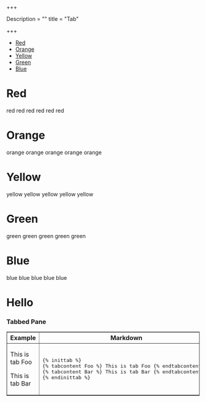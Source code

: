 +++

Description = ""
title = "Tab"

+++

<div class="container">

<!-------->
<div id="content">
    <ul id="tabs" class="nav nav-tabs" data-tabs="tabs">
        <li class="active"><a href="#red" data-toggle="tab">Red</a></li>
        <li><a href="#orange" data-toggle="tab">Orange</a></li>
        <li><a href="#yellow" data-toggle="tab">Yellow</a></li>
        <li><a href="#green" data-toggle="tab">Green</a></li>
        <li><a href="#blue" data-toggle="tab">Blue</a></li>
    </ul>
    <div id="my-tab-content" class="tab-content">
        <div class="tab-pane active" id="red">
            <h1>Red</h1>
            <p>red red red red red red</p>
        </div>
        <div class="tab-pane" id="orange">
            <h1>Orange</h1>
            <p>orange orange orange orange orange</p>
        </div>
        <div class="tab-pane" id="yellow">
            <h1>Yellow</h1>
            <p>yellow yellow yellow yellow yellow</p>
        </div>
        <div class="tab-pane" id="green">
            <h1>Green</h1>
            <p>green green green green green</p>
        </div>
        <div class="tab-pane" id="blue">
            <h1>Blue</h1>
            <p>blue blue blue blue blue</p>
        </div>
    </div>
</div>


# Hello

<h3 id="tabbed-pane">Tabbed Pane</h3>

<table border="1" cellpadding="10">
<colgroup><col span="1" style="width: 50%;" /><col span="1" style="width: 50%;" /></colgroup>
<tr><th> Example </th><th> Markdown </th></tr>
<tr><td>
<div class="tabsection"><ul class="nav nav-tabs"></ul><div class="tab-content">
<div class="tab-pane" id="foo" title="Foo"><p>This is tab Foo </p>
</div>
<div class="tab-pane" id="bar" title="Bar"><p>This is tab Bar </p>
</div>
</div></div>
</td>
<td><pre>
{% inittab %}
{% tabcontent Foo %} This is tab Foo {% endtabcontent %}
{% tabcontent Bar %} This is tab Bar {% endtabcontent %}
{% endinittab %}
</pre></td>
</tr>
</table>


 